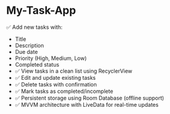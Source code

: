 # My-Task-App
 ✅ Add new tasks with:
  - Title
  - Description
  - Due date
  - Priority (High, Medium, Low)
  - Completed status
- ✅ View tasks in a clean list using RecyclerView
- ✅ Edit and update existing tasks
- ✅ Delete tasks with confirmation
- ✅ Mark tasks as completed/incomplete
- ✅ Persistent storage using Room Database (offline support)
- ✅ MVVM architecture with LiveData for real-time updates
